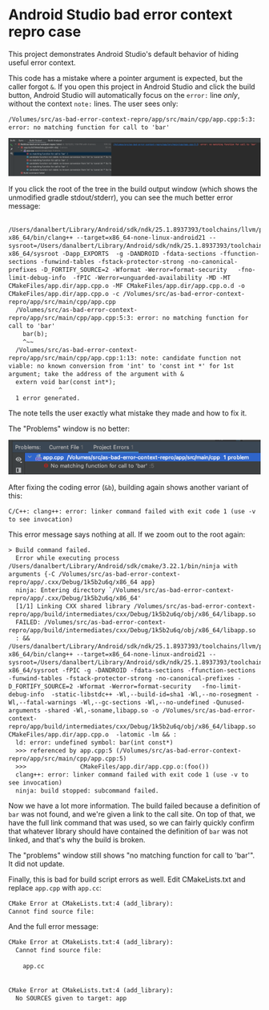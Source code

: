 # Android Studio bad error context repro case

This project demonstrates Android Studio's default behavior of hiding useful
error context.

This code has a mistake where a pointer argument is expected, but the caller
forgot `&`. If you open this project in Android Studio and click the build
button, Android Studio will automatically focus on the `error:` line _only_,
without the context `note:` lines. The user sees only:

```
/Volumes/src/as-bad-error-context-repro/app/src/main/cpp/app.cpp:5:3: error: no matching function for call to 'bar'
```

![Build output window](./build_output.png)

If you click the root of the tree in the build output window (which shows the
unmodified gradle stdout/stderr), you can see the much better error message:

```
  /Users/danalbert/Library/Android/sdk/ndk/25.1.8937393/toolchains/llvm/prebuilt/darwin-x86_64/bin/clang++ --target=x86_64-none-linux-android21 --sysroot=/Users/danalbert/Library/Android/sdk/ndk/25.1.8937393/toolchains/llvm/prebuilt/darwin-x86_64/sysroot -Dapp_EXPORTS  -g -DANDROID -fdata-sections -ffunction-sections -funwind-tables -fstack-protector-strong -no-canonical-prefixes -D_FORTIFY_SOURCE=2 -Wformat -Werror=format-security   -fno-limit-debug-info  -fPIC -Werror=unguarded-availability -MD -MT CMakeFiles/app.dir/app.cpp.o -MF CMakeFiles/app.dir/app.cpp.o.d -o CMakeFiles/app.dir/app.cpp.o -c /Volumes/src/as-bad-error-context-repro/app/src/main/cpp/app.cpp
  /Volumes/src/as-bad-error-context-repro/app/src/main/cpp/app.cpp:5:3: error: no matching function for call to 'bar'
    bar(b);
    ^~~
  /Volumes/src/as-bad-error-context-repro/app/src/main/cpp/app.cpp:1:13: note: candidate function not viable: no known conversion from 'int' to 'const int *' for 1st argument; take the address of the argument with &
  extern void bar(const int*);
              ^
  1 error generated.
```

The note tells the user exactly what mistake they made and how to fix it.

The "Problems" window is no better:

![Problems window](./problems.png)

After fixing the coding error (`&b`), building again shows another variant of
this:

```
C/C++: clang++: error: linker command failed with exit code 1 (use -v to see invocation)
```

This error message says nothing at all. If we zoom out to the root again:

```
> Build command failed.
  Error while executing process /Users/danalbert/Library/Android/sdk/cmake/3.22.1/bin/ninja with arguments {-C /Volumes/src/as-bad-error-context-repro/app/.cxx/Debug/1k5b2u6q/x86_64 app}
  ninja: Entering directory `/Volumes/src/as-bad-error-context-repro/app/.cxx/Debug/1k5b2u6q/x86_64'
  [1/1] Linking CXX shared library /Volumes/src/as-bad-error-context-repro/app/build/intermediates/cxx/Debug/1k5b2u6q/obj/x86_64/libapp.so
  FAILED: /Volumes/src/as-bad-error-context-repro/app/build/intermediates/cxx/Debug/1k5b2u6q/obj/x86_64/libapp.so 
  : && /Users/danalbert/Library/Android/sdk/ndk/25.1.8937393/toolchains/llvm/prebuilt/darwin-x86_64/bin/clang++ --target=x86_64-none-linux-android21 --sysroot=/Users/danalbert/Library/Android/sdk/ndk/25.1.8937393/toolchains/llvm/prebuilt/darwin-x86_64/sysroot -fPIC -g -DANDROID -fdata-sections -ffunction-sections -funwind-tables -fstack-protector-strong -no-canonical-prefixes -D_FORTIFY_SOURCE=2 -Wformat -Werror=format-security   -fno-limit-debug-info  -static-libstdc++ -Wl,--build-id=sha1 -Wl,--no-rosegment -Wl,--fatal-warnings -Wl,--gc-sections -Wl,--no-undefined -Qunused-arguments -shared -Wl,-soname,libapp.so -o /Volumes/src/as-bad-error-context-repro/app/build/intermediates/cxx/Debug/1k5b2u6q/obj/x86_64/libapp.so CMakeFiles/app.dir/app.cpp.o  -latomic -lm && :
  ld: error: undefined symbol: bar(int const*)
  >>> referenced by app.cpp:5 (/Volumes/src/as-bad-error-context-repro/app/src/main/cpp/app.cpp:5)
  >>>               CMakeFiles/app.dir/app.cpp.o:(foo())
  clang++: error: linker command failed with exit code 1 (use -v to see invocation)
  ninja: build stopped: subcommand failed.
```

Now we have a lot more information. The build failed because a definition of
`bar` was not found, and we're given a link to the call site. On top of that, we
have the full link command that was used, so we can fairly quickly confirm that
whatever library should have contained the definition of `bar` was not linked,
and that's why the build is broken.

The "problems" window still shows "no matching function for call to 'bar'". It
did not update.

Finally, this is bad for build script errors as well. Edit CMakeLists.txt and replace `app.cpp` with `app.cc`:

```
CMake Error at CMakeLists.txt:4 (add_library):
Cannot find source file:
```

And the full error message:

```
CMake Error at CMakeLists.txt:4 (add_library):
  Cannot find source file:

    app.cc


CMake Error at CMakeLists.txt:4 (add_library):
  No SOURCES given to target: app
```
